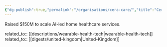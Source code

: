 ```yaml
---
{"dg-publish":true,"permalink":"/organisations/cera-care/","title":"Cera Care"}
---
```



Raised $150M to scale AI-led home healthcare services.

related_to:: [[descriptions/wearable-health-tech\|wearable-health-tech]]
related_to:: [[digests/united-kingdom\|United-Kingdom]]

